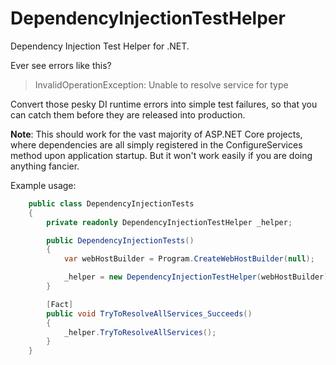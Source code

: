 # DependencyInjectionTestHelper
Dependency Injection Test Helper for .NET.

Ever see errors like this?

>InvalidOperationException: Unable to resolve service for type

Convert those pesky DI runtime errors into simple test failures, so that you can catch them before they are released into production. 

**Note**: This should work for the vast majority of ASP.NET Core projects, where dependencies are all simply registered in the ConfigureServices method upon application startup. But it won't work easily if you are doing anything fancier.

Example usage:

```csharp
    public class DependencyInjectionTests
    {
        private readonly DependencyInjectionTestHelper _helper;

        public DependencyInjectionTests()
        {
            var webHostBuilder = Program.CreateWebHostBuilder(null);

            _helper = new DependencyInjectionTestHelper(webHostBuilder);
        }

        [Fact]
        public void TryToResolveAllServices_Succeeds()
        {
            _helper.TryToResolveAllServices();
        }
    }
```
